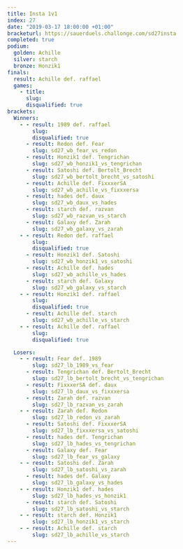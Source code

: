 ```yaml
---
title: Insta 1v1
index: 27
date: "2019-03-17 18:00:00 +01:00"
bracketurl: https://sauerduels.challonge.com/sd27insta
completed: true
podium:
  golden: Achille
  silver: starch
  bronze: Honzik1
finals:
  result: Achille def. raffael
  games:
    - title:
      slug:
      disqualified: true
brackets:
  Winners:
    - - result: 1989 def. raffael
        slug:
        disqualified: true
      - result: Redon def. Fear
        slug: sd27_wb_fear_vs_redon
      - result: Honzik1 def. Tengrichan
        slug: sd27_wb_honzik1_vs_tengrichan
      - result: Satoshi def. Bertolt_Brecht
        slug: sd27_wb_bertolt_brecht_vs_satoshi
      - result: Achille def. FixxxerSA
        slug: sd27_wb_achille_vs_fixxxersa
      - result: hades def. daux
        slug: sd27_wb_daux_vs_hades
      - result: starch def. razvan
        slug: sd27_wb_razvan_vs_starch
      - result: Galaxy def. Zarah
        slug: sd27_wb_galaxy_vs_zarah
    - - result: Redon def. raffael
        slug:
        disqualified: true
      - result: Honzik1 def. Satoshi
        slug: sd27_wb_honzik1_vs_satoshi
      - result: Achille def. hades
        slug: sd27_wb_achille_vs_hades
      - result: starch def. Galaxy
        slug: sd27_wb_galaxy_vs_starch
    - - result: Honzik1 def. raffael
        slug:
        disqualified: true
      - result: Achille def. starch
        slug: sd27_wb_achille_vs_starch
    - - result: Achille def. raffael
        slug:
        disqualified: true

  Losers:
    - - result: Fear def. 1989
        slug: sd27_lb_1989_vs_fear
      - result: Tengrichan def. Bertolt_Brecht
        slug: sd27_lb_bertolt_brecht_vs_tengrichan
      - result: FixxxerSA def. daux
        slug: sd27_lb_daux_vs_fixxxersa
      - result: Zarah def. razvan
        slug: sd27_lb_razvan_vs_zarah
    - - result: Zarah def. Redon
        slug: sd27_lb_redon_vs_zarah
      - result: Satoshi def. FixxxerSA
        slug: sd27_lb_fixxxersa_vs_satoshi
      - result: hades def. Tengrichan
        slug: sd27_lb_hades_vs_tengrichan
      - result: Galaxy def. Fear
        slug: sd27_lb_fear_vs_galaxy
    - - result: Satoshi def. Zarah
        slug: sd27_lb_satoshi_vs_zarah
      - result: hades def. Galaxy
        slug: sd27_lb_galaxy_vs_hades
    - - result: Honzik1 def. hades
        slug: sd27_lb_hades_vs_honzik1
      - result: starch def. Satoshi
        slug: sd27_lb_satoshi_vs_starch
    - - result: starch def. Honzik1
        slug: sd27_lb_honzik1_vs_starch
    - - result: Achille def. starch
        slug: sd27_lb_achille_vs_starch
---
```


